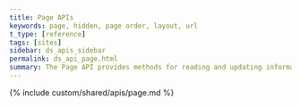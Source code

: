 ```yaml
---
title: Page APIs
keywords: page, hidden, page order, layout, url
t_type: [reference]
tags: [sites]
sidebar: ds_apis_sidebar
permalink: ds_api_page.html
summary: The Page API provides methods for reading and updating information about the pages for a site.
---
```

{% include custom/shared/apis/page.md %}
